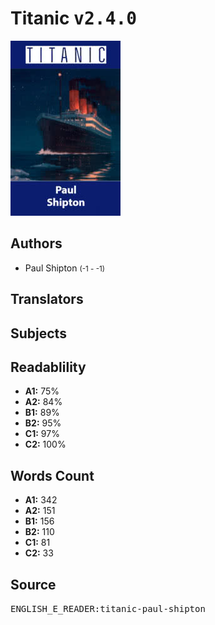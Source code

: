 # Titanic <kbd>v2.4.0</kbd>

![](./cover.medium.jpg "")

## Authors


 - Paul Shipton <small>(-1 - -1)</small>

## Translators



## Subjects



## Readablility


 - **A1:** 75%
 - **A2:** 84%
 - **B1:** 89%
 - **B2:** 95%
 - **C1:** 97%
 - **C2:** 100%

## Words Count


 - **A1:** 342
 - **A2:** 151
 - **B1:** 156
 - **B2:** 110
 - **C1:** 81
 - **C2:** 33

## Source


<kbd>ENGLISH_E_READER:titanic-paul-shipton</kbd>

